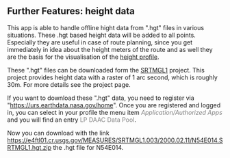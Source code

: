 ## Further Features: height data

This app is able to handle offline hight data from ".hgt" files in various situations. These .hgt based height data will be added to all points. 
Especially they are useful in case of route planning, since you get immediately in idea about the height meters of the route and as well they are the 
basis for the visualisation of the [height profile](../HeightProfile/hprof.md).

These ".hgt" files can be downloaded form the <a href="https://lpdaac.usgs.gov/products/srtmgl1v003/">SRTMGL1</a> project. This project provides height
data with a raster of 1 arc second, which is roughly 30m. For more details see the project page.

If you want to download these ".hgt" data, you need to register via "https://urs.earthdata.nasa.gov/home".
Once you are registered and logged in, you can select in your profile the menu item
<span style="color:gray">*Application/Authorized Apps*</span> and you will find an entry <span style="color:gray">LP DAAC Data Pool</span>.  

Now you can download with the link
<span style="color:gray">https://e4ftl01.cr.usgs.gov/MEASURES/SRTMGL1.003/2000.02.11/N54E014.SRTMGL1.hgt.zip</span>
the .hgt file for N54E014.


